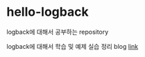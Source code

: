 # hello-logback
logback에 대해서 공부하는 repository

logback에 대해서 학습 및 예제 실습 정리 blog [link](https://choiseonjae.github.io/spring%20boot/logback/logback/)
